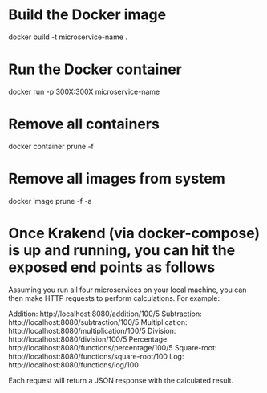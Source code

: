 # Build the Docker image
docker build -t microservice-name .

# Run the Docker container
docker run -p 300X:300X microservice-name

# Remove all containers
docker container prune -f

# Remove all images from system
docker image prune -f -a

# Once Krakend (via docker-compose) is up and running, you can hit the exposed end points as follows
Assuming you run all four microservices on your local machine, you can then make HTTP requests to perform calculations. For example:

Addition:       http://localhost:8080/addition/100/5
Subtraction:    http://localhost:8080/subtraction/100/5
Multiplication: http://localhost:8080/multiplication/100/5
Division:       http://localhost:8080/division/100/5
Percentage:     http://localhost:8080/functions/percentage/100/5
Square-root:    http://localhost:8080/functions/square-root/100
Log:            http://localhost:8080/functions/log/100

Each request will return a JSON response with the calculated result.